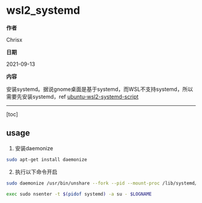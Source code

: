 # wsl2_systemd

**作者**

Chrisx

**日期**

2021-09-13

**内容**

安装systemd。据说gnome桌面是基于systemd，而WSL不支持systemd，所以需要先安装systemd，ref [ubuntu-wsl2-systemd-script](https://github.com/DamionGans/ubuntu-wsl2-systemd-script)

----

[toc]

## usage

1. 安装daemonize

```sh
sudo apt-get install daemonize

```

2. 执行以下命令开启

```sh
sudo daemonize /usr/bin/unshare --fork --pid --mount-proc /lib/systemd/systemd --system-unit=basic.target

exec sudo nsenter -t $(pidof systemd) -a su - $LOGNAME
```